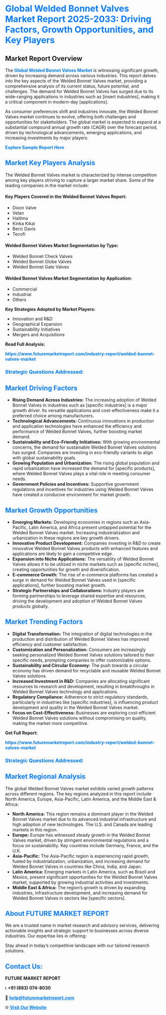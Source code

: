 <h1 style="color: #007BFF;">Global Welded Bonnet Valves Market Report 2025-2033: Driving Factors, Growth Opportunities, and Key Players</h1>

<section id="overview">
<h2>Market Report Overview</h2>
<p>The <a href="https://www.futuremarketreport.com/industry-report/welded-bonnet-valves-market" style="color: #007BFF; text-decoration: none;"><strong>Global Welded Bonnet Valves Market</strong></a> is witnessing significant growth, driven by increasing demand across various industries. This report delves into the key aspects of the Welded Bonnet Valves market, providing a comprehensive analysis of its current status, future potential, and challenges. The demand for Welded Bonnet Valves has surged due to its wide-ranging applications in industries such as [insert industries], making it a critical component in modern-day [applications].</p>
<p>As consumer preferences shift and industries innovate, the Welded Bonnet Valves market continues to evolve, offering both challenges and opportunities for stakeholders. The global market is expected to expand at a substantial compound annual growth rate (CAGR) over the forecast period, driven by technological advancements, emerging applications, and increasing investments by major players.</p>
</section>

<section id="overview">
<p><a href="https://www.futuremarketreport.com/request-sample/reportId=29279" style="color: #007BFF; text-decoration: none;"><strong>Explore Sample Report Here</strong></a></p>
</section>

<section id="key-players">
<h2 style="color: #007BFF;">Market Key Players Analysis</h2>
<p>The Welded Bonnet Valves market is characterized by intense competition among key players striving to capture a larger market share. Some of the leading companies in the market include:</p>
<h4>Key Players Covered in the Welded Bonnet Valves Report:</h4>
<ul><li>Dixon Valve</li><li>Velan</li><li>Haitima</li><li>Kinka Kikai</li><li>Beric Davis</li><li>Tecofi</li></ul>
<h4>Welded Bonnet Valves Market Segmentation by Type:</h4>
<ul><li>Welded Bonnet Check Valves</li><li>Welded Bonnet Globe Valves</li><li>Welded Bonnet Gate Valves</li></ul>

<h4>Welded Bonnet Valves Market Segmentation by Application:</h4>
<ul><li>Commercial</li><li>Industrial</li><li>Others</li></ul>
<p><strong>Key Strategies Adopted by Market Players:</strong></p>
<ul>
<li>Innovation and R&D</li>
<li>Geographical Expansion</li>
<li>Sustainability Initiatives</li>
<li>Mergers and Acquisitions</li>
</ul>
</section>

<section>
<p><strong>Read Full Analysis: </strong></p><a href="https://www.futuremarketreport.com/industry-report/welded-bonnet-valves-market" style="color: #007BFF; text-decoration: none;"><strong>https://www.futuremarketreport.com/industry-report/welded-bonnet-valves-market</strong></a>
<h3 style="color: #007BFF;">Strategic Questions Addressed:</h3>
</section>

<section id="driving-factors">
<h2 style="color: #007BFF;">Market Driving Factors</h2>
<ul>
<li><strong>Rising Demand Across Industries:</strong> The increasing adoption of Welded Bonnet Valves in industries such as [specific industries] is a major growth driver. Its versatile applications and cost-effectiveness make it a preferred choice among manufacturers.</li>
<li><strong>Technological Advancements:</strong> Continuous innovations in production and application technologies have enhanced the efficiency and performance of Welded Bonnet Valves, further boosting market demand.</li>
<li><strong>Sustainability and Eco-Friendly Initiatives:</strong> With growing environmental concerns, the demand for sustainable Welded Bonnet Valves solutions has surged. Companies are investing in eco-friendly variants to align with global sustainability goals.</li>
<li><strong>Growing Population and Urbanization:</strong> The rising global population and rapid urbanization have increased the demand for [specific products], where Welded Bonnet Valves plays a vital role in meeting consumer needs.</li>
<li><strong>Government Policies and Incentives:</strong> Supportive government regulations and incentives for industries using Welded Bonnet Valves have created a conducive environment for market growth.</li>
</ul>
</section>

<section id="growth-opportunities">
<h2 style="color: #007BFF;">Market Growth Opportunities</h2>
<ul>
<li><strong>Emerging Markets:</strong> Developing economies in regions such as Asia-Pacific, Latin America, and Africa present untapped potential for the Welded Bonnet Valves market. Increasing industrialization and urbanization in these regions are key growth drivers.</li>
<li><strong>Innovative Product Development:</strong> Companies investing in R&D to create innovative Welded Bonnet Valves products with enhanced features and applications are likely to gain a competitive edge.</li>
<li><strong>Expansion into Niche Applications:</strong> The versatility of Welded Bonnet Valves allows it to be utilized in niche markets such as [specific niches], creating opportunities for growth and diversification.</li>
<li><strong>E-commerce Growth:</strong> The rise of e-commerce platforms has created a surge in demand for Welded Bonnet Valves used in [specific applications], further boosting market growth.</li>
<li><strong>Strategic Partnerships and Collaborations:</strong> Industry players are forming partnerships to leverage shared expertise and resources, driving the development and adoption of Welded Bonnet Valves products globally.</li>
</ul>
</section>

<section id="trending-factors">
<h2 style="color: #007BFF;">Market Trending Factors</h2>
<ul>
<li><strong>Digital Transformation:</strong> The integration of digital technologies in the production and distribution of Welded Bonnet Valves has improved efficiency and customer satisfaction.</li>
<li><strong>Customization and Personalization:</strong> Consumers are increasingly seeking personalized Welded Bonnet Valves solutions tailored to their specific needs, prompting companies to offer customizable options.</li>
<li><strong>Sustainability and Circular Economy:</strong> The push towards a circular economy has driven demand for recyclable and reusable Welded Bonnet Valves solutions.</li>
<li><strong>Increased Investment in R&D:</strong> Companies are allocating significant resources to research and development, resulting in breakthroughs in Welded Bonnet Valves technology and applications.</li>
<li><strong>Regulatory Compliance:</strong> Adherence to strict regulatory standards, particularly in industries like [specific industries], is influencing product development and quality in the Welded Bonnet Valves market.</li>
<li><strong>Focus on Cost-Effectiveness:</strong> Businesses are exploring cost-efficient Welded Bonnet Valves solutions without compromising on quality, making the market more competitive.</li>
</ul>
</section>

<section>
<p><strong>Get Full Report: </strong></p><a href="https://www.futuremarketreport.com/industry-report/welded-bonnet-valves-market" style="color: #007BFF; text-decoration: none;"><strong>https://www.futuremarketreport.com/industry-report/welded-bonnet-valves-market</strong></a>
<h3 style="color: #007BFF;">Strategic Questions Addressed:</h3>
</section>


<section id="regional-analysis">
<h2 style="color: #007BFF;">Market Regional Analysis</h2>
<p>The global Welded Bonnet Valves market exhibits varied growth patterns across different regions. The key regions analyzed in this report include North America, Europe, Asia-Pacific, Latin America, and the Middle East & Africa:</p>
<ul>
<li><strong>North America:</strong> This region remains a dominant player in the Welded Bonnet Valves market due to its advanced industrial infrastructure and high adoption of new technologies. The U.S. and Canada are leading markets in this region.</li>
<li><strong>Europe:</strong> Europe has witnessed steady growth in the Welded Bonnet Valves market, driven by stringent environmental regulations and a focus on sustainability. Key countries include Germany, France, and the U.K.</li>
<li><strong>Asia-Pacific:</strong> The Asia-Pacific region is experiencing rapid growth, fueled by industrialization, urbanization, and increasing demand for Welded Bonnet Valves in countries like China, India, and Japan.</li>
<li><strong>Latin America:</strong> Emerging markets in Latin America, such as Brazil and Mexico, present significant opportunities for the Welded Bonnet Valves market, supported by growing industrial activities and investments.</li>
<li><strong>Middle East & Africa:</strong> The region’s growth is driven by expanding industries, infrastructure development, and increasing demand for Welded Bonnet Valves in sectors like [specific sectors].</li>
</ul>
</section>

<footer>
<h2 style="color: #007BFF;">About FUTURE MARKET REPORT</h2>
<p>We are a trusted name in market research and advisory services, delivering actionable insights and strategic support to businesses across diverse industries. Our expertise lies in offering:</p>

<p>Stay ahead in today’s competitive landscape with our tailored research solutions.</p>

<h2 style="color: #007BFF;">Contact Us:</h2>
<p><strong>FUTURE MARKET REPORT</strong></p>
<p>📞 <strong>+91 (883) 074-8030</strong></p>
<p>📧 <strong><a href="mailto:help@futuremarketreport.com" style="color: #007BFF;">help@futuremarketreport.com</a></strong></p>
<p>🌐 <strong><a href="https://www.futuremarketreport.com/" style="color: #007BFF;">Visit Our Website</a></strong></p>
</footer>